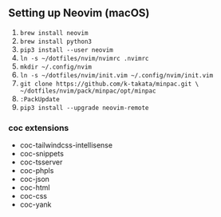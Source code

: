 ## Setting up Neovim (macOS)

1. `brew install neovim`
2. `brew install python3`
3. `pip3 install --user neovim`
4. `ln -s ~/dotfiles/nvim/nvimrc .nvimrc`
5. `mkdir ~/.config/nvim`
6. `ln -s ~/dotfiles/nvim/init.vim ~/.config/nvim/init.vim`
7. `git clone https://github.com/k-takata/minpac.git \
    ~/dotfiles/nvim/pack/minpac/opt/minpac`
8. `:PackUpdate`
9. `pip3 install --upgrade neovim-remote`

### coc extensions
- coc-tailwindcss-intellisense
- coc-snippets
- coc-tsserver
- coc-phpls
- coc-json
- coc-html
- coc-css
- coc-yank
